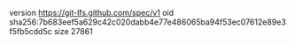 version https://git-lfs.github.com/spec/v1
oid sha256:7b683eef5a629c42c020dabb4e77e486065ba94f53ec07612e89e3f5fb5cdd5c
size 27861
